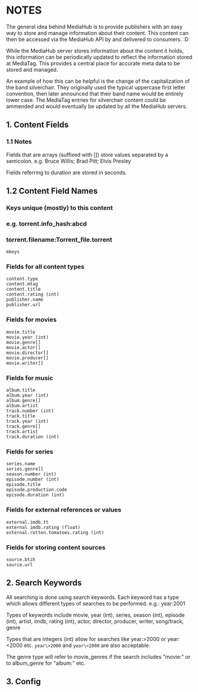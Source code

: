 # NOTES

The general idea behind MediaHub is to provide publishers with an easy way to
store and manage information about their content. This content can then be
accessed via the MediaHub API by and delivered to consumers. :D

While the MediaHub server stores information about the content it holds, this
information can be periodically updated to reflect the information stored at
MediaTag. This provides a central place for accurate meta data to be stored and
managed.

An example of how this can be helpful is the change of the capitalization of
the band silverchair. They originally used the typical uppercase first letter
convention, then later announced that their band name would be entirely lower
case. The MediaTag entries for silverchair content could be ammended and would
eventually be updated by all the MediaHub servers.


## 1. Content Fields

### 1.1 Notes
Fields that are arrays (suffixed with []) store values separated by a semicolon.
e.g. Bruce Willis; Brad Pitt; Elvis Presley

Fields referring to duration are stored in seconds.

## 1.2 Content Field Names

### Keys unique (mostly) to this content
### e.g. torrent.info_hash:abcd
###      torrent.filename:Torrent_file.torrent
    mkeys


### Fields for all content types
    content.type
    content.mtag
    content.title
    content.rating (int)
    publisher.name
    publisher.url

### Fields for movies
    movie.title
    movie.year (int)
    movie.genre[]
    movie.actor[]
    movie.director[]
    movie.producer[]
    movie.writer[]

### Fields for music
    album.title
    album.year (int)
    album.genre[]
    album.artist
    track.number (int)
    track.title
    track.year (int)
    track.genre[]
    track.artist
    track.duration (int)

### Fields for series
    series.name
    series.genre[]
    season.number (int)
    episode.number (int)
    episode.title
    episode.production.code
    episode.duration (int)

### Fields for external references or values
    external.imdb.tt
    external imdb.rating (float)
    external.rotten.tomatoes.rating (int)

### Fields for storing content sources
    source.btih
    source.url

## 2. Search Keywords
All searching is done using search keywords. Each keyword has a type which
allows different types of searches to be performed. e.g.: year:2001

Types of keywords include movie, year (int), series, season (int),
episode (int), artist, imdb, rating (int), actor, director, producer, writer,
song/track, genre

Types that are integers (int) allow for searches like year:>2000 or
year:<2000 etc.
`year\>2000`
and
`year\<2000`
are also acceptable.

The genre type will refer to movie_genres if the search includes "movie:" or to
album_genre for "album:" etc.

## 3. Config
